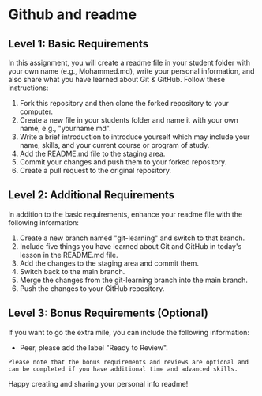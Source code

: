# Github and readme

## Level 1: Basic Requirements

In this assignment, you will create a readme file in your student folder with your own name (e.g., Mohammed.md), write your personal information, and also share what you have learned about Git & GitHub. Follow these instructions:

1. Fork this repository and then clone the forked repository to your computer.
2. Create a new file in your students folder and name it with your own name, e.g., "yourname.md".
3. Write a brief introduction to introduce yourself which may include your name, skills, and your current course or program of study.
4. Add the README.md file to the staging area.
5. Commit your changes and push them to your forked repository.
6. Create a pull request to the original repository.

## Level 2: Additional Requirements

In addition to the basic requirements, enhance your readme file with the following information:

1. Create a new branch named "git-learning" and switch to that branch.
2. Include five things you have learned about Git and GitHub in today's lesson in the README.md file.
3. Add the changes to the staging area and commit them.
4. Switch back to the main branch.
5. Merge the changes from the git-learning branch into the main branch.
6. Push the changes to your GitHub repository.

## Level 3: Bonus Requirements (Optional)

If you want to go the extra mile, you can include the following information:

- Peer, please add the label "Ready to Review".

`Please note that the bonus requirements and reviews are optional and can be completed if you have additional time and advanced skills.`

Happy creating and sharing your personal info readme!
